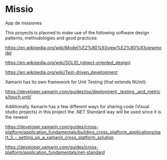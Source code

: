 # Missio
App de missiones

This proyects is planned to make use of the following software design patterns, methodologies and good practices:

https://en.wikipedia.org/wiki/Model%E2%80%93view%E2%80%93viewmodel

https://en.wikipedia.org/wiki/SOLID_(object-oriented_design)

https://en.wikipedia.org/wiki/Test-driven_development

Xamarin has its own framework for Unit Testing (that extends NUnit):

https://developer.xamarin.com/guides/ios/deployment,_testing,_and_metrics/touch.unit/

Additionally Xamarin has a few different ways for sharing code (Visual studio projects) in this project the .NET Standard way will be used since it is the newest

https://developer.xamarin.com/guides/cross-platform/application_fundamentals/building_cross_platform_applications/part_3_-_setting_up_a_xamarin_cross_platform_solution

https://developer.xamarin.com/guides/cross-platform/application_fundamentals/net-standard


